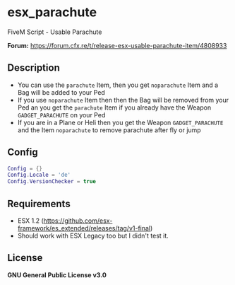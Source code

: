 # esx_parachute
FiveM Script - Usable Parachute

**Forum:** https://forum.cfx.re/t/release-esx-usable-parachute-item/4808933

## Description
* You can use the `parachute` Item, then you get `noparachute` Item and a Bag will be added to your Ped
* If you use `noparachute` Item then then the Bag will be removed from your Ped an you get the `parachute` Item if you already have the Weapon `GADGET_PARACHUTE` on your Ped
* If you are in a Plane or Heli then you get the Weapon `GADGET_PARACHUTE` and the Item `noparachute` to remove parachute after fly or jump

## Config
```lua
Config = {}
Config.Locale = 'de'
Config.VersionChecker = true
```

## Requirements
* ESX 1.2 (https://github.com/esx-framework/es_extended/releases/tag/v1-final)
* Should work with ESX Legacy too but I didn't test it.

## License
**GNU General Public License v3.0**
